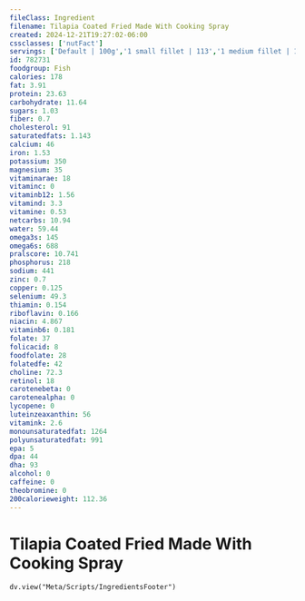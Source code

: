 ```yaml
---
fileClass: Ingredient
filename: Tilapia Coated Fried Made With Cooking Spray
created: 2024-12-21T19:27:02-06:00
cssclasses: ['nutFact']
servings: ['Default | 100g','1 small fillet | 113','1 medium fillet | 170','1 large fillet | 255','1 small whole fish | 226','1 medium whole fish | 340','1 large whole fish | 510','1 cup, cooked, flaked | 136','1 oz, boneless, raw (yield after cooking) | 27','1 oz, boneless, cooked | 28']
id: 782731
foodgroup: Fish
calories: 178
fat: 3.91
protein: 23.63
carbohydrate: 11.64
sugars: 1.03
fiber: 0.7
cholesterol: 91
saturatedfats: 1.143
calcium: 46
iron: 1.53
potassium: 350
magnesium: 35
vitaminarae: 18
vitaminc: 0
vitaminb12: 1.56
vitamind: 3.3
vitamine: 0.53
netcarbs: 10.94
water: 59.44
omega3s: 145
omega6s: 688
pralscore: 10.741
phosphorus: 218
sodium: 441
zinc: 0.7
copper: 0.125
selenium: 49.3
thiamin: 0.154
riboflavin: 0.166
niacin: 4.867
vitaminb6: 0.181
folate: 37
folicacid: 8
foodfolate: 28
folatedfe: 42
choline: 72.3
retinol: 18
carotenebeta: 0
carotenealpha: 0
lycopene: 0
luteinzeaxanthin: 56
vitamink: 2.6
monounsaturatedfat: 1264
polyunsaturatedfat: 991
epa: 5
dpa: 44
dha: 93
alcohol: 0
caffeine: 0
theobromine: 0
200calorieweight: 112.36
---
```


# Tilapia Coated Fried Made With Cooking Spray

```dataviewjs
dv.view("Meta/Scripts/IngredientsFooter")
```